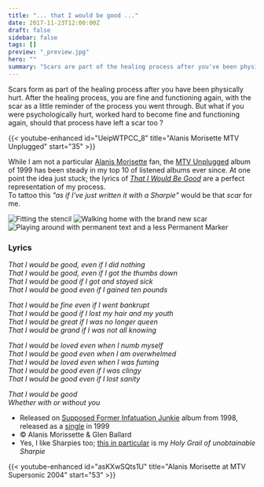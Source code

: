 ```yaml
---
title: "... that I would be good ..."
date: 2017-11-23T12:00:00Z
draft: false
sidebar: false
tags: []
preview: "_preview.jpg"
hero: ""
summary: "Scars are part of the healing process after you've been physically hurt ..."
---
```


Scars form as part of the healing process after you have been physically hurt. After the healing process, you are fine and functioning again, with the scar as a little reminder of the process you went through.
But what if you were psychologically hurt, worked hard to become fine and functioning again, should that process have left a scar too ?

{{< youtube-enhanced id="UeipWTPCC_8" title="Alanis Morisette MTV Unplugged" start="35" >}}

While I am not a particular [Alanis Morisette](https://alanis.com) fan, the [ MTV Unplugged](https://en.wikipedia.org/wiki/MTV_Unplugged_(Alanis_Morissette_album)) album of 1999 has been steady in my top 10 of listened albums ever since. At one point the idea just stuck; the lyrics of _[That I Would Be Good](https://en.wikipedia.org/wiki/That_I_Would_Be_Good)_ are a perfect representation of my process.  
To tattoo this _"as if I've just written it with a Sharpie"_ would be that _scar_ for me.

![Fitting the stencil](stencil.jpg)
![Walking home with the brand new scar](foil.jpg)
![Playing around with permanent text and a less _Permanent Marker_](overwhelmed.jpg)

### Lyrics

_That I would be good, even if I did nothing_  
_That I would be good, even if I got the thumbs down_  
_That I would be good if I got and stayed sick_  
_That I would be good even if I gained ten pounds_  

_That I would be fine even if I went bankrupt_  
_That I would be good if I lost my hair and my youth_  
_That I would be great if I was no longer queen_  
_That I would be grand if I was not all knowing_  

_That I would be loved even when I numb myself_  
_That I would be good even when I am overwhelmed_  
_That I would be loved even when I was fuming_  
_That I would be good even if I was clingy_  
_That I would be good even if I lost sanity_

_That I would be good_  
_Whether with or without you_

- Released on [Supposed Former Infatuation Junkie](https://en.wikipedia.org/wiki/Supposed_Former_Infatuation_Junkie) album from 1998, released as a [single](https://www.discogs.com/master/210356-Alanis-Morissette-That-I-Would-Be-Good) in 1999  
- &copy; Alanis Morissette & Glen Ballard
- Yes, I like Sharpies too; [this in particular](https://www.facebook.com/LunaReplicasLLC/posts/the-savage-industries-sharpie-sherpa-is-just-too-cool-another-apollo-inspired-ev/1043739049400248/) is my _Holy Grail of unobtainable Sharpie_

{{< youtube-enhanced id="asKXwSQts1U" title="Alanis Morisette at MTV Supersonic 2004" start="53" >}}
